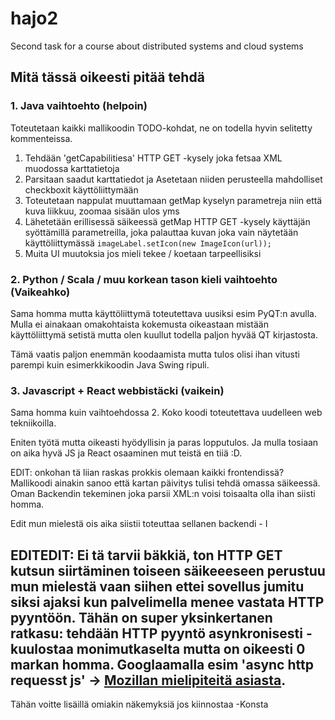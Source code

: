 # hajo2
Second task for a course about distributed systems and cloud systems

## Mitä tässä oikeesti pitää tehdä

### 1. Java vaihtoehto (helpoin)

Toteutetaan kaikki mallikoodin TODO-kohdat, ne on todella hyvin selitetty kommenteissa.

1. Tehdään 'getCapabilitiesa' HTTP GET -kysely joka fetsaa XML muodossa karttatietoja
2. Parsitaan saadut karttatiedot ja Asetetaan niiden perusteella mahdolliset checkboxit käyttöliittymään
3. Toteutetaan nappulat muuttamaan getMap kyselyn parametreja niin että kuva liikkuu, zoomaa sisään ulos yms
4. Lähetetään erillisessä säikeessä getMap HTTP GET -kysely käyttäjän syöttämillä parametreilla, joka palauttaa kuvan joka vain näytetään käyttöliittymässä `imageLabel.setIcon(new ImageIcon(url));`
5. Muita UI muutoksia jos mieli tekee / koetaan tarpeellisiksi

### 2. Python / Scala / muu korkean tason kieli vaihtoehto (Vaikeahko)

Sama homma mutta käyttöliittymä toteutettava uusiksi esim PyQT:n avulla. Mulla ei ainakaan omakohtaista kokemusta oikeastaan mistään käyttöliittymä setistä mutta olen kuullut todella paljon hyvää QT kirjastosta.

Tämä vaatis paljon enemmän koodaamista mutta tulos olisi ihan vitusti parempi kuin esimerkkikoodin Java Swing ripuli.

### 3. Javascript + React webbistäcki (vaikein)

Sama homma kuin vaihtoehdossa 2. Koko koodi toteutettava uudelleen web tekniikoilla.

Eniten työtä mutta oikeasti hyödyllisin ja paras lopputulos. 
Ja mulla tosiaan on aika hyvä JS ja React osaaminen mut teistä en tiiä :D.

EDIT: onkohan tä liian raskas prokkis olemaan kaikki frontendissä? Mallikoodi ainakin sanoo että kartan päivitys tulisi tehdä omassa säikeessä. Oman Backendin tekeminen joka parsii XML:n voisi toisaalta olla ihan siisti homma.

Edit mun mielestä ois aika siistii toteuttaa sellanen backendi - I

EDITEDIT: Ei tä tarvii bäkkiä, ton HTTP GET kutsun siirtäminen toiseen säikeeeseen
perustuu mun mielestä vaan siihen ettei sovellus jumitu siksi ajaksi kun palvelimella menee
vastata HTTP pyyntöön. Tähän on super yksinkertanen ratkasu: tehdään HTTP pyyntö asynkronisesti - kuulostaa monimutkaselta mutta on oikeesti 0 markan homma. Googlaamalla esim 'async http requesst js' -> [Mozillan mielipiteitä asiasta](https://developer.mozilla.org/en-US/docs/Web/API/XMLHttpRequest/Synchronous_and_Asynchronous_Requests).
-------------------------

Tähän voitte lisäillä omiakin näkemyksiä jos kiinnostaa -Konsta
